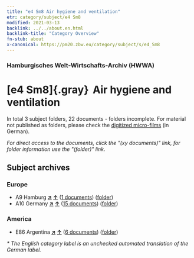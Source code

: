 ```yaml
---
title: "e4 Sm8 Air hygiene and ventilation"
etr: category/subject/e4 Sm8
modified: 2021-03-13
backlink: ../../about.en.html
backlink-title: "Category Overview"
fn-stub: about
x-canonical: https://pm20.zbw.eu/category/subject/s/e4_Sm8
---
```


### Hamburgisches Welt-Wirtschafts-Archiv (HWWA)
# [e4 Sm8]{.gray}&#8201; Air hygiene and ventilation&#160; 





In total 3 subject folders, 22 documents - folders incomplete.
For material not published as folders, please check the [digitized micro-films](/film/h1_sh.de.html) (in German).

_For direct access to the documents, click the "(xy documents)" link, for folder information use the "(folder)" link._

## Subject archives



### Europe

- A9 Hamburg [**&nearr;**](../../../geo/i/140905/about.en.html "Hamburg (all folders)") [**&uarr;**](../../../geo/about.en.html#A9 "Country category system") (<a href="https://pm20.zbw.eu/dfgview/sh/140905,144276" title="about: Hamburg : Air hygiene and ventilation" target="_blank">1 documents</a>) ([folder](../../../../folder/sh/1409xx/140905/1442xx/144276/about.en.html))
- A10 Germany [**&nearr;**](../../../geo/i/126128/about.en.html "Germany (all folders)") [**&uarr;**](../../../geo/about.en.html#A10 "Country category system") (<a href="https://pm20.zbw.eu/dfgview/sh/126128,144276" title="about: Germany : Air hygiene and ventilation" target="_blank">15 documents</a>) ([folder](../../../../folder/sh/1261xx/126128/1442xx/144276/about.en.html))

### America

- E86 Argentina [**&nearr;**](../../../geo/i/141692/about.en.html "Argentina (all folders)") [**&uarr;**](../../../geo/about.en.html#E86 "Country category system") (<a href="https://pm20.zbw.eu/dfgview/sh/141692,144276" title="about: Argentina : Air hygiene and ventilation" target="_blank">6 documents</a>) ([folder](../../../../folder/sh/1416xx/141692/1442xx/144276/about.en.html))


_* The English category label is an unchecked automated translation of the German label._

